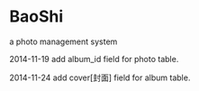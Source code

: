 BaoShi
======

a photo management system

2014-11-19
add album_id field for photo table.

2014-11-24
add cover[封面] field for album table.
